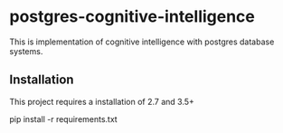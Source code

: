 # postgres-cognitive-intelligence
This is implementation of cognitive intelligence with postgres database systems.

## Installation

This project requires a installation of 2.7 and 3.5+

pip install -r requirements.txt